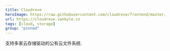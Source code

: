 ```yaml
---
title: Cloudreve
heroImage: https://raw.githubusercontent.com/cloudreve/frontend/master/public/static/img/logo192.png
url: https://cloudreve.vankyle.cn
tags: [cloud, storage]
group: "pinned"
---
```

支持多家云存储驱动的公有云文件系统.